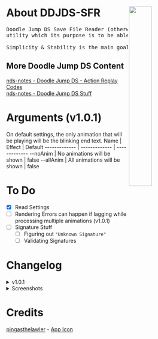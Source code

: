 # About DDJDS-SFR <img align="right" src="https://images-wixmp-ed30a86b8c4ca887773594c2.wixmp.com/f/b07d5e3a-74db-4aee-a99e-8c50c8cf542a/d73iwwp-66caf36f-46ae-4ce4-b0e8-0db27ce6a599.png?token=eyJ0eXAiOiJKV1QiLCJhbGciOiJIUzI1NiJ9.eyJzdWIiOiJ1cm46YXBwOjdlMGQxODg5ODIyNjQzNzNhNWYwZDQxNWVhMGQyNmUwIiwiaXNzIjoidXJuOmFwcDo3ZTBkMTg4OTgyMjY0MzczYTVmMGQ0MTVlYTBkMjZlMCIsIm9iaiI6W1t7InBhdGgiOiJcL2ZcL2IwN2Q1ZTNhLTc0ZGItNGFlZS1hOTllLThjNTBjOGNmNTQyYVwvZDczaXd3cC02NmNhZjM2Zi00NmFlLTRjZTQtYjBlOC0wZGIyN2NlNmE1OTkucG5nIn1dXSwiYXVkIjpbInVybjpzZXJ2aWNlOmZpbGUuZG93bmxvYWQiXX0.naUb0HOFLZ0dAuK323OvhRSAZi2N3QmB9dS8mBV7Rcs" width=35% height=35%></img>
<pre>
Doodle Jump DS Save File Reader (otherwise known as DDJDS-SFR) is a simple CLI
utility which its purpose is to be able to read any Doodle Jump DS Save File.

Simplicity & Stability is the main goal of this application.
</pre>
## More Doodle Jump DS Content ##
<a href="https://github.com/miso-xyz/nds-notes/blob/main/AR%20Codes%20ive%20made/Doodle%20Jump%20Codes.txt">nds-notes - Doodle Jump DS - Action Replay Codes</a></br>
<a href="https://github.com/miso-xyz/nds-notes/tree/main/Doodle-Jump-DS">nds-notes - Doodle Jump DS Stuff</a>

# Arguments (v1.0.1)
On default settings, the only animation that will be playing will be the blinking end text.
Name | Effect | Default
------------- | ------------- | -------------
--noAnim | No animations will be shown | false
--allAnim | All animations will be shown | false

# To Do
- [x] Read Settings
- [ ] Rendering Errors can happen if lagging while processing multiple animations (v1.0.1)
- [ ] Signature Stuff
  - [ ] Figuring out `"Unknown Signature"`
  - [ ] Validating Signatures

# Changelog
<details>
<summary>v1.0.1</summary>
<pre>- Added Settings Reading
- Added Custom Arguments
- Changed HighScore Type from "UInt16" to "Int32"
- Fixed Drawing randomization
- GUI Improvements (Added Animations, Moved some stuff around & recolored text)
  |- Animations
     |- Blinking Pause Text
     |- Blinking "Max Reached!" & "(2.147B)"
- `.DSV Save File` Reading is more stable
- Added Save File Type Style
  |- ".DSV - DeSmuME"
  |- ".SAV - Default"
  |- "%fileType% - Unknown"</pre>
</details>
<details>
  <summary>Screenshots</summary>
  <p>v1.0.1 Release Screenshot:</p>
  <img src="https://i.imgur.com/R5HLBln.png"></img>
  
  - - - -
  
  <p>v1.0 Release Screenshot:</p>
  <img src="https://i.imgur.com/tNz8ayN.png"></img>
</details>

# Credits
<a href="https://www.deviantart.com/pingasthelawler/">pingasthelawler</a> - <a href="https://www.deviantart.com/pingasthelawler/art/Super-Sonic-Doodle-Jump-Alien-429184537">App Icon</a>
